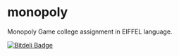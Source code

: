monopoly
========

Monopoly Game college assignment in EIFFEL language.


[![Bitdeli Badge](https://d2weczhvl823v0.cloudfront.net/lulezi/monopoly/trend.png)](https://bitdeli.com/free "Bitdeli Badge")

